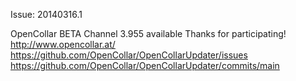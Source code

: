Issue: 20140316.1

OpenCollar BETA Channel
3.955 available
Thanks for participating!
http://www.opencollar.at/
https://github.com/OpenCollar/OpenCollarUpdater/issues
https://github.com/OpenCollar/OpenCollarUpdater/commits/main